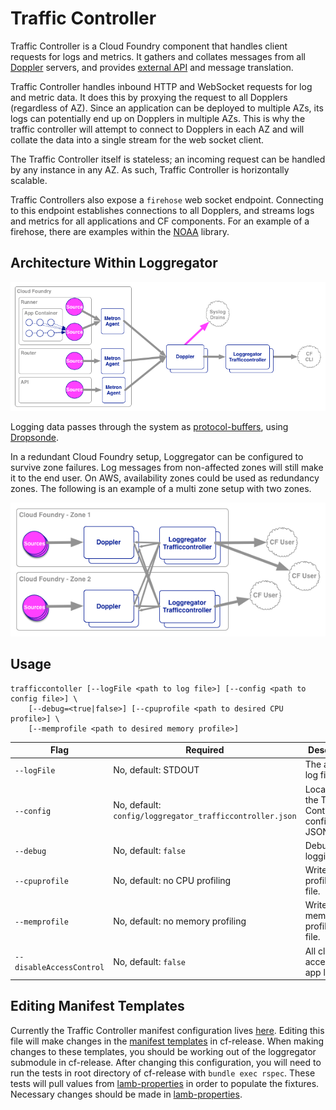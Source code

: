 # Traffic Controller

Traffic Controller is a Cloud Foundry component that handles client requests for logs and metrics. It gathers and collates messages from all [Doppler](../doppler) servers, and provides [external API](https://github.com/cloudfoundry/noaa) and message translation.

Traffic Controller handles inbound HTTP and WebSocket requests for log and metric data. It does this by proxying the request to all Dopplers (regardless of AZ). Since an application can be deployed to multiple AZs, its logs can potentially end up on Dopplers in multiple AZs. This is why the traffic controller will attempt to connect to Dopplers in each AZ and will collate the data into a single stream for the web socket client.

The Traffic Controller itself is stateless; an incoming request can be handled by any instance in any AZ. As such, Traffic Controller is horizontally scalable.

Traffic Controllers also expose a ```firehose``` web socket endpoint. Connecting to this endpoint establishes connections to all Dopplers, and streams logs and metrics for all applications and CF components. For an example of a firehose, there are examples within the [NOAA](https://github.com/cloudfoundry/noaa) library.

## Architecture Within Loggregator

![Loggregator Diagram](../../docs/loggregator.png)

Logging data passes through the system as [protocol-buffers](https://github.com/google/protobuf), using [Dropsonde](https://github.com/cloudfoundry/dropsonde).

In a redundant Cloud Foundry setup, Loggregator can be configured to survive zone failures. Log messages from non-affected zones will still make it to the end user. On AWS, availability zones could be used as redundancy zones. The following is an example of a multi zone setup with two zones.

![Loggregator Diagram](../../docs/loggregator_multizone.png)

## Usage
```
trafficcontoller [--logFile <path to log file>] [--config <path to config file>] \
    [--debug=<true|false>] [--cpuprofile <path to desired CPU profile>] \
    [--memprofile <path to desired memory profile>]
```

| Flag               | Required                               | Description                                     |
|--------------------|----------------------------------------|-------------------------------------------------|
| ```--logFile```    | No, default: STDOUT                    | The agent log file.                             |
| ```--config``` | No, default: ```config/loggregator_trafficcontroller.json``` | Location of the Traffic Controller configuration JSON file. |
| ```--debug```      | No, default: ```false```               | Debug logging                                   |
| ```--cpuprofile``` | No, default: no CPU profiling          | Write CPU profile to a file.                    |
| ```--memprofile``` | No, default: no memory profiling       | Write memory profile to a file.                 |
| ```--disableAccessControl``` | No, default: ```false```     | All clients' access to app logs                 |

## Editing Manifest Templates
Currently the Traffic Controller manifest configuration lives [here](../../manifest-templates/cf-lamb.yml). Editing this file will make changes in the [manifest templates](https://github.com/cloudfoundry/cf-release/tree/master/templates) in cf-release. When making changes to these templates, you should be working out of the loggregator submodule in cf-release. After changing this configuration, you will need to run the tests in root directory of cf-release with `bundle exec rspec`. These tests will pull values from [lamb-properties](../../manifest-templates/lamb-properties.rb) in order to populate the fixtures. Necessary changes should be made in [lamb-properties](../../manifest-templates/lamb-properties.rb).